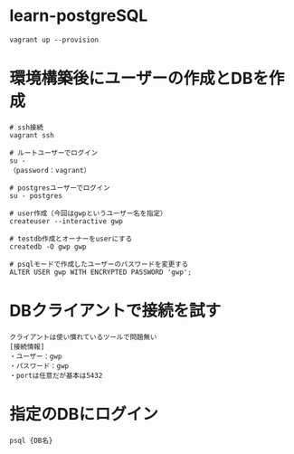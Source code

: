 # learn-postgreSQL

```
vagrant up --provision
```

# 環境構築後にユーザーの作成とDBを作成
```
# ssh接続
vagrant ssh

# ルートユーザーでログイン
su -
（password：vagrant）

# postgresユーザーでログイン
su - postgres

# user作成（今回はgwpというユーザー名を指定）
createuser --interactive gwp

# testdb作成とオーナーをuserにする
createdb -O gwp gwp

# psqlモードで作成したユーザーのパスワードを変更する
ALTER USER gwp WITH ENCRYPTED PASSWORD 'gwp';
```

# DBクライアントで接続を試す
```
クライアントは使い慣れているツールで問題無い
[接続情報]
・ユーザー：gwp
・パスワード：gwp
・portは任意だが基本は5432
```


# 指定のDBにログイン
```
psql {DB名}
```
